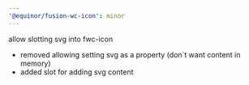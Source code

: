 ```yaml
---
'@equinor/fusion-wc-icon': minor
---
```


allow slotting svg into fwc-icon

- removed allowing setting svg as a property (don`t want content in memory)
- added slot for adding svg content
